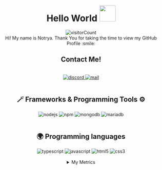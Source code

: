 <h1 align='center'> Hello World <img src = "https://raw.githubusercontent.com/MartinHeinz/MartinHeinz/master/wave.gif" width = 50px> </h1>
<div align='center'><img src="https://visitor-badge.glitch.me/badge?page_id=notryalevy.notryalevy" alt="visitorCount"></div>
<div size='20px' align='center'> Hi! My name is Notrya. Thank You for taking the time to view my GitHub Profile :smile: </div>

<div align="center">
    <h2>Contact Me!</h2><br>
    <a href="https://discord.com/users/282676542017110026" target="_blank">
        <img src="https://img.shields.io/badge/Discord-5865F2?style=for-the-badge&logo=discord&logoColor=white" alt="discord"> 
    </a>
    <a href="mailto:contact@notrya.fr" target="_blank">
        <img src="https://img.shields.io/badge/Mail-EA4335?style=for-the-badge&logo=gmail&logoColor=white" alt="mail"> 
    </a>
    <br><br>
    <h2> 🪄 Frameworks & Programming Tools ⚙️</h2>
    <img src="https://img.shields.io/badge/node.js-6DA55F?style=for-the-badge&logo=node.js&logoColor=white" alt="nodejs">
    <img src="https://img.shields.io/badge/NPM-%23000000.svg?style=for-the-badge&logo=npm&logoColor=white" alt="npm">
    <img src="https://img.shields.io/badge/MongoDB-%234ea94b.svg?style=for-the-badge&logo=mongodb&logoColor=white"alt="mongodb">
    <img src="https://img.shields.io/badge/MariaDB-003545?style=for-the-badge&logo=mariadb&logoColor=white" alt="mariadb">
    <br><br>
    <h2>🌍 Programming languages</h2>
    <img src="https://img.shields.io/badge/Typescript-2D79C7?style=for-the-badge&logo=typescript&logoColor=white" alt="typescript">
    <img src="https://img.shields.io/badge/javascript-%23323330.svg?style=for-the-badge&logo=javascript&logoColor=%23F7DF1E" alt="javascript">
    <img src="https://img.shields.io/badge/html5-%23E34F26.svg?style=for-the-badge&logo=html5&logoColor=white"alt="html5">
    <img src="https://img.shields.io/badge/css3-%231572B6.svg?style=for-the-badge&logo=css3&logoColor=white" alt="css3">
    <br><br>
    <details>
        <summary>My Metrics</summary>
        <br>
        <img src="https://metrics.lecoq.io/notryalevy?template=terminal&config.timezone=Europe%2FParis">
    </details>
</div>
